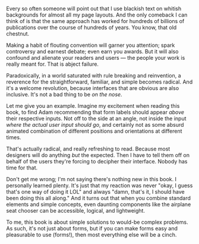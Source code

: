 Every so often someone will point out that I use blackish text on whitish backgrounds for almost all my page layouts. And the only comeback I can think of is that the same approach has worked for hundreds of billions of publications over the course of hundreds of years. You know, that old chestnut.

Making a habit of flouting convention will garner you attention; spark controversy and earnest debate; even earn you awards. But it will also confound and alienate your readers and users — the people your work is really meant for.  That is abject failure.

Paradoxically, in a world saturated with rule breaking and reinvention, a reverence for the straightforward, familiar, and simple becomes radical. And it's a welcome revolution, because interfaces that are obvious are also inclusive. It's not a bad thing to be *on the nose*.

Let me give you an example. Imagine my excitement when reading this book, to find Adam recommending that form labels should appear *above* their respective inputs. Not off to the side at an angle, not inside the input *where the actual user input should go*, and certainly not as some absurd animated combination of different positions and orientations at different times. 

That's actually radical, and really refreshing to read. Because most designers will do anything *but* the expected. Then I have to tell them off on behalf of the users they're forcing to decipher their interface. Nobody has time for that.

Don't get me wrong; I'm not saying there's nothing new in this book. I personally learned plenty. It's just that my reaction was never "okay, I guess that's one way of doing it LOL" and always "damn, that's it, I should have been doing this all along." And it turns out that when you combine standard elements and simple concepts, even daunting components like the airplane seat chooser can be accessible, logical, and lightweight.

To me, this book is about simple solutions to would-be complex problems. As such, it's not just about forms, but if you can make forms easy and pleasurable to use (forms!), then most everything else will be a cinch.